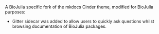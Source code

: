 A BioJulia specific fork of the mkdocs Cinder theme, modified for BioJulia purposes:

- Gitter sidecar was added to allow users to quickly ask questions whilst browsing documentation of BioJulia packages.
